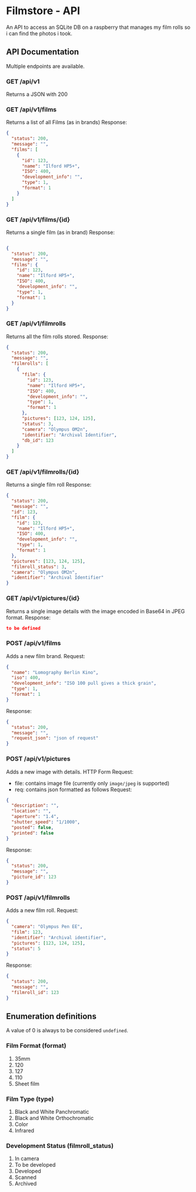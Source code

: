 # Filmstore - API
An API to access an SQLite DB on a raspberry that manages my film rolls so i can find the photos i took.

## API Documentation
Multiple endpoints are available.

### GET /api/v1
Returns a JSON with 200

### GET /api/v1/films
Returns a list of all Films (as in brands)
Response:
```json
{
  "status": 200,
  "message": "",
  "films": [
    {
      "id": 123,
      "name": "Ilford HP5+",
      "ISO": 400,
      "development_info": "",
      "type": 1,
      "format": 1
    }
  ]
}
```

### GET /api/v1/films/{id}
Returns a single film (as in brand)
Response:
```json

{
  "status": 200,
  "message": "",
  "films": {
    "id": 123,
    "name": "Ilford HP5+",
    "ISO": 400,
    "development_info": "",
    "type": 1,
    "format": 1
  }
}
```

### GET /api/v1/filmrolls
Returns all the film rolls stored.
Response:
```json
{
  "status": 200,
  "message": "",
  "filmrolls": [
    {
      "film": {
        "id": 123,
        "name": "Ilford HP5+",
        "ISO": 400,
        "development_info": "",
        "type": 1,
        "format": 1
      },
      "pictures": [123, 124, 125],
      "status": 3,
      "camera": "Olympus OM2n",
      "identifier": "Archival Identifier",
      "db_id": 123
    }
  ]
}
```

### GET /api/v1/filmrolls/{id}
Returns a single film roll
Response:
```json
{
  "status": 200,
  "message": "",
  "id": 123,
  "film": {
    "id": 123,
    "name": "Ilford HP5+",
    "ISO": 400,
    "development_info": "",
    "type": 1,
    "format": 1
  },
  "pictures": [123, 124, 125],
  "filmroll_status": 3,
  "camera": "Olympus OM2n",
  "identifier": "Archival Identifier"
}
```

### GET /api/v1/pictures/{id}
Returns a single image details with the image encoded in Base64 in JPEG format.
Response:
```json
to be defined
```

### POST /api/v1/films
Adds a new film brand.
Request:
```json
{
  "name": "Lomography Berlin Kino",
  "iso": 400,
  "development_info": "ISO 100 pull gives a thick grain",
  "type": 1,
  "format": 1
}
```
Response:
```json
{
  "status": 200,
  "message": "",
  "request_json": "json of request"
}
```

### POST /api/v1/pictures
Adds a new image with details.
HTTP Form Request:
- file: contains image file (currently only `image/jpeg` is supported)
- req: contains json formatted as follows
Request:
```json
{
  "description": "",
  "location": "",
  "aperture": "1.4",
  "shutter_speed": "1/1000",
  "posted": false,
  "printed": false
}
```
Response:
```json
{
  "status": 200,
  "message": "",
  "picture_id": 123
}
```

### POST /api/v1/filmrolls
Adds a new film roll.
Request:
```json
{
  "camera": "Olympus Pen EE",
  "film": 123,
  "identifier": "Archival identifier",
  "pictures": [123, 124, 125],
  "status": 5
}
```
Response:
```json
{
  "status": 200,
  "message": "",
  "filmroll_id": 123
}
```

## Enumeration definitions
A value of 0 is always to be considered `undefined`.
### Film Format (format)
1. 35mm
2. 120
3. 127
4. 110
5. Sheet film

### Film Type (type)
1. Black and White Panchromatic
2. Black and White Orthochromatic
3. Color
4. Infrared

### Development Status (filmroll_status)
1. In camera
2. To be developed
3. Developed
4. Scanned
5. Archived
